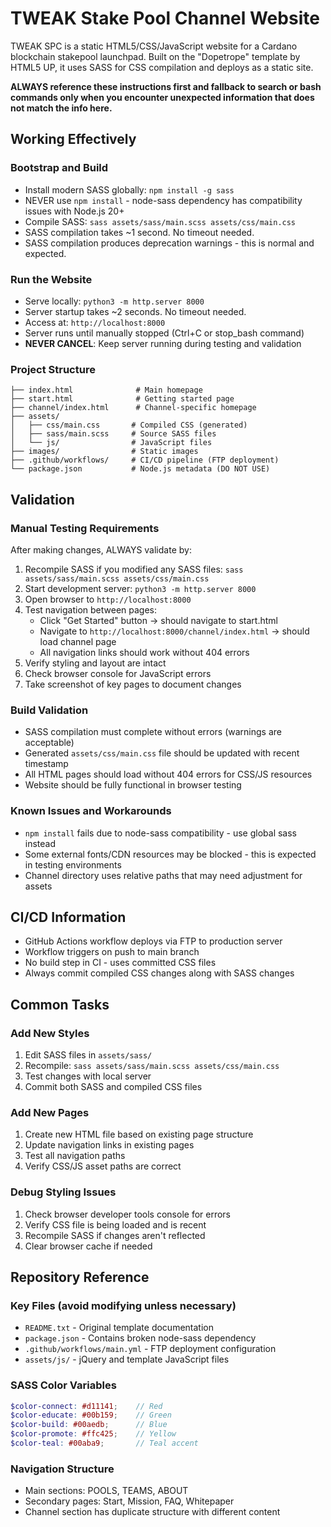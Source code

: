 # TWEAK Stake Pool Channel Website

TWEAK SPC is a static HTML5/CSS/JavaScript website for a Cardano blockchain stakepool launchpad. Built on the "Dopetrope" template by HTML5 UP, it uses SASS for CSS compilation and deploys as a static site.

**ALWAYS reference these instructions first and fallback to search or bash commands only when you encounter unexpected information that does not match the info here.**

## Working Effectively

### Bootstrap and Build
- Install modern SASS globally: `npm install -g sass`
- NEVER use `npm install` - node-sass dependency has compatibility issues with Node.js 20+
- Compile SASS: `sass assets/sass/main.scss assets/css/main.css` 
- SASS compilation takes ~1 second. No timeout needed.
- SASS compilation produces deprecation warnings - this is normal and expected.

### Run the Website
- Serve locally: `python3 -m http.server 8000`
- Server startup takes ~2 seconds. No timeout needed.
- Access at: `http://localhost:8000`
- Server runs until manually stopped (Ctrl+C or stop_bash command)
- **NEVER CANCEL**: Keep server running during testing and validation

### Project Structure
```
├── index.html              # Main homepage
├── start.html              # Getting started page  
├── channel/index.html      # Channel-specific homepage
├── assets/
│   ├── css/main.css       # Compiled CSS (generated)
│   ├── sass/main.scss     # Source SASS files
│   └── js/                # JavaScript files
├── images/                # Static images
├── .github/workflows/     # CI/CD pipeline (FTP deployment)
└── package.json           # Node.js metadata (DO NOT USE)
```

## Validation

### Manual Testing Requirements
After making changes, ALWAYS validate by:
1. Recompile SASS if you modified any SASS files: `sass assets/sass/main.scss assets/css/main.css`
2. Start development server: `python3 -m http.server 8000`
3. Open browser to `http://localhost:8000`
4. Test navigation between pages:
   - Click "Get Started" button → should navigate to start.html
   - Navigate to `http://localhost:8000/channel/index.html` → should load channel page
   - All navigation links should work without 404 errors
5. Verify styling and layout are intact
6. Check browser console for JavaScript errors
7. Take screenshot of key pages to document changes

### Build Validation
- SASS compilation must complete without errors (warnings are acceptable)
- Generated `assets/css/main.css` file should be updated with recent timestamp
- All HTML pages should load without 404 errors for CSS/JS resources
- Website should be fully functional in browser testing

### Known Issues and Workarounds
- `npm install` fails due to node-sass compatibility - use global sass instead
- Some external fonts/CDN resources may be blocked - this is expected in testing environments
- Channel directory uses relative paths that may need adjustment for assets

## CI/CD Information
- GitHub Actions workflow deploys via FTP to production server
- Workflow triggers on push to main branch
- No build step in CI - uses committed CSS files
- Always commit compiled CSS changes along with SASS changes

## Common Tasks

### Add New Styles
1. Edit SASS files in `assets/sass/`
2. Recompile: `sass assets/sass/main.scss assets/css/main.css`
3. Test changes with local server
4. Commit both SASS and compiled CSS files

### Add New Pages
1. Create new HTML file based on existing page structure
2. Update navigation links in existing pages
3. Test all navigation paths
4. Verify CSS/JS asset paths are correct

### Debug Styling Issues
1. Check browser developer tools console for errors
2. Verify CSS file is being loaded and is recent
3. Recompile SASS if changes aren't reflected
4. Clear browser cache if needed

## Repository Reference

### Key Files (avoid modifying unless necessary)
- `README.txt` - Original template documentation
- `package.json` - Contains broken node-sass dependency
- `.github/workflows/main.yml` - FTP deployment configuration
- `assets/js/` - jQuery and template JavaScript files

### SASS Color Variables
```scss
$color-connect: #d11141;    // Red
$color-educate: #00b159;    // Green  
$color-build: #00aedb;      // Blue
$color-promote: #ffc425;    // Yellow
$color-teal: #00aba9;       // Teal accent
```

### Navigation Structure
- Main sections: POOLS, TEAMS, ABOUT
- Secondary pages: Start, Mission, FAQ, Whitepaper
- Channel section has duplicate structure with different content